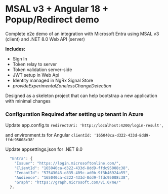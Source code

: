 # MSAL v3 + Angular 18 + Popup/Redirect demo

Complete e2e demo of an integration with Microsoft Entra using MSAL v3 (client) and .NET 8.0 Web API (server)

**Includes:** 
- Sign In
- Token relay to server
- Token validation server-side
- JWT setup in Web Api
- Identity managed in NgRx Signal Store
- _provideExperimentalZonelessChangeDetection_

Designed as a skeleton project that can help bootstrap a new application with minimal changes

### Configuration Required after setting up tenant in Azure

Update app.config.ts 
`redirectUri: 'http://localhost:4200/login-result', `

and environment.ts for Angular
`clientId: '165040ca-d322-433d-8dd9-ffdc95008c38'`

Update appsettings.json for .NET 8.0 
```typescript
  "Entra": {
    "Issuer": "https://login.microsoftonline.com/",
    "ClientId": "165040ca-d322-433d-8dd9-ffdc95008c38",
    "TenantId": "57543043-e835-409c-ad0b-9f3b46924a55",
    "Audience": "165040ca-d322-433d-8dd9-ffdc95008c38",
    "Graph": "https://graph.microsoft.com/v1.0/me/"
  },
```
